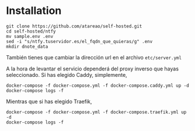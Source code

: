 # Installation

```
git clone https://github.com/atareao/self-hosted.git
cd self-hosted/ntfy
mv sample.env .env
sed -i "s/ntfy.tuservidor.es/el_fqdn_que_quieras/g" .env
mkdir dnote_data
```

También tienes que cambiar la dirección url en el archivo `etc/server.yml`

A la hora de levantar el servicio dependerá del proxy inverso que hayas seleccionado. Si has elegido Caddy, simplemente,

```
docker-compose -f docker-compose.yml -f docker-compose.caddy.yml up -d
docker-compose logs -f
```

Mientras que si has elegido Traefik,

```
docker-compose -f docker-compose.yml -f docker-compose.traefik.yml up -d
docker-compose logs -f
```

